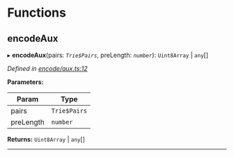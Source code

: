 

# Functions

<a id="encodeaux"></a>

##  encodeAux

▸ **encodeAux**(pairs: *`Trie$Pairs`*, preLength: *`number`*):  `Uint8Array` &#124; `any`[]

*Defined in [encode/aux.ts:12](https://github.com/polkadot-js/common/blob/dc07e26/packages/trie-hash/src/encode/aux.ts#L12)*

**Parameters:**

| Param | Type |
| ------ | ------ |
| pairs | `Trie$Pairs` |
| preLength | `number` |

**Returns:**  `Uint8Array` &#124; `any`[]

___


